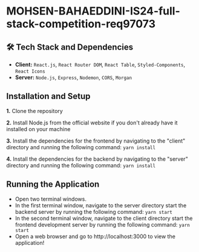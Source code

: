 # MOHSEN-BAHAEDDINI-IS24-full-stack-competition-req97073

## :hammer_and_wrench: Tech Stack and Dependencies
- __Client:__ `React.js`, `React Router DOM`, `React Table`, `Styled-Components`, `React Icons`
- __Server:__ `Node.js`, `Express`, `Nodemon`, `CORS`, `Morgan`

## Installation and Setup
__1.__ Clone the repository

__2.__ Install Node.js from the official website if you don't already have it installed on your machine

__3.__ Install the dependencies for the frontend by navigating to the "client" directory and running the following command: `yarn install`

__4.__ Install the dependencies for the backend by navigating to the "server" directory and running the following command: `yarn install`

## Running the Application
- Open two terminal windows.
- In the first terminal window, navigate to the server directory start the backend server by running the following command:
`yarn start`
- In the second terminal window, navigate to the client directory start the frontend development server by running the following command:
`yarn start` 
- Open a web browser and go to http://localhost:3000 to view the application!
